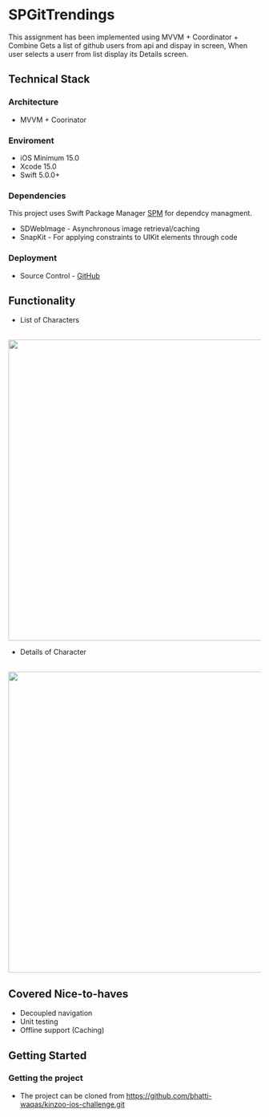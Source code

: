 # SPGitTrendings

This assignment has been implemented using MVVM + Coordinator + Combine
Gets a list of github users from api and dispay in screen,
When user selects a userr from list display its Details screen.

## Technical Stack

### Architecture
- MVVM + Coorinator

### Enviroment
- iOS Minimum 15.0
- Xcode 15.0
- Swift 5.0.0+

### Dependencies
This project uses Swift Package Manager [SPM](https://swift.org/package-manager/) for dependcy managment.

- SDWebImage - Asynchronous image retrieval/caching
- SnapKit - For applying constraints to UIKit elements through code

### Deployment
- Source Control - [GitHub](https://github.com/)

## Functionality

- List of Characters
<br>
<img src = "README Files/characters.png" width = 600>

- Details of Character
<br>
<img src = "README Files/characters-details.png" width = 600>

## Covered Nice-to-haves
- Decoupled navigation
- Unit testing
- Offline support (Caching)

## Getting Started
### Getting the project
- The project can be cloned from https://github.com/bhatti-waqas/kinzoo-ios-challenge.git
